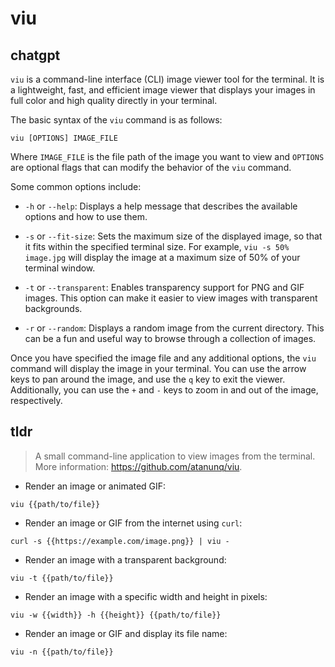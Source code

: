 # viu 
## chatgpt 
`viu` is a command-line interface (CLI) image viewer tool for the terminal. It is a lightweight, fast, and efficient image viewer that displays your images in full color and high quality directly in your terminal.

The basic syntax of the `viu` command is as follows:

```
viu [OPTIONS] IMAGE_FILE
```

Where `IMAGE_FILE` is the file path of the image you want to view and `OPTIONS` are optional flags that can modify the behavior of the `viu` command.

Some common options include:

- `-h` or `--help`: Displays a help message that describes the available options and how to use them.

- `-s` or `--fit-size`: Sets the maximum size of the displayed image, so that it fits within the specified terminal size. For example, `viu -s 50% image.jpg` will display the image at a maximum size of 50% of your terminal window.

- `-t` or `--transparent`: Enables transparency support for PNG and GIF images. This option can make it easier to view images with transparent backgrounds.

- `-r` or `--random`: Displays a random image from the current directory. This can be a fun and useful way to browse through a collection of images.

Once you have specified the image file and any additional options, the `viu` command will display the image in your terminal. You can use the arrow keys to pan around the image, and use the `q` key to exit the viewer. Additionally, you can use the `+` and `-` keys to zoom in and out of the image, respectively. 

## tldr 
 
> A small command-line application to view images from the terminal.
> More information: <https://github.com/atanunq/viu>.

- Render an image or animated GIF:

`viu {{path/to/file}}`

- Render an image or GIF from the internet using `curl`:

`curl -s {{https://example.com/image.png}} | viu -`

- Render an image with a transparent background:

`viu -t {{path/to/file}}`

- Render an image with a specific width and height in pixels:

`viu -w {{width}} -h {{height}} {{path/to/file}}`

- Render an image or GIF and display its file name:

`viu -n {{path/to/file}}`
